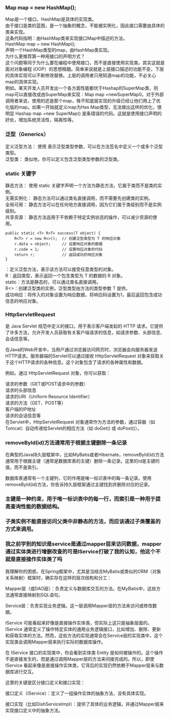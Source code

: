 ### Map map = new HashMap();
Map是一个接口，HashMap是具体的实现类。   
由于接口是类的蓝图，是一个抽象的概念，不能被实例化，因此接口需要由具体的类来实现。    
这条代码指明：由HashMap类来实现接口Map中描述的方法。   
HashMap map = new HashMap();    
声明一个HashMap类型的map，由HashMap类实现。   
为什么更推荐第一种用接口的声明方式？   
这个问题等同于为什么要在编程中使用接口，而不是直接使用实现类。其实这就是面对对象编程 (OOP）的思想精髓。简单来说就是上层接口描述的功能不变，下层的具体实现可以不断修改替换。上层的调用者只用知道map的功能，不必关心map的具体实现。     
例如，某天开发人员开发出一个各方面性能都优于Hashap的SuperMap类，则map可以直接改成由SuperMap来实现：Map map =newSuperMap0。对于外部调用者来说，使用的还是那个map，殊不知底层实现的升级已经让他们用上了优化版的map。如果一开始就定义map为Has Map类型，无法做出这样的优化，很明显 Hashap map =new SuperMap() 是条错误的代码。这就是使用接口声明的好处，增加系统灵活性，隔离性等。      

### 泛型（Generics）    
定义泛型方法： 使用 <T> 表示泛型类型参数，可以在方法签名中定义一个或多个泛型类型。    
泛型类： 类似地，你可以定义包含泛型类型参数的泛型类。      

### static 关键字    
静态方法： 使用 static 关键字声明一个方法为静态方法，它属于类而不是类的实例。   
无需实例化： 静态方法可以通过类名直接调用，而不需要先创建类的实例。   
全局可用： 静态方法可以在任何地方直接调用，因为它们属于类级别而不是实例级别。   
共享资源： 静态方法适用于不依赖于特定实例状态的操作，可以减少资源的使用。   

```code
public static <T> R<T> success(T object) {
    R<T> r = new R<>();  // 创建泛型类型为 T 的响应对象
    r.data = object;     // 设置响应对象的数据
    r.code = 1;          // 设置响应对象的代码
    return r;            // 返回成功的响应对象
}
```
<T>：定义泛型方法，表示该方法可以接受任意类型的对象。    
R<T>：返回类型，表示返回一个包含类型为 T 的数据的 R 对象。    
static：方法是静态的，可以通过类名直接调用。   
R<>：创建泛型类的实例，泛型类型由方法的类型参数 T 提供。   
成功响应：将传入的对象设置为响应数据，将响应码设置为1，最后返回包含成功信息的响应对象。  

### HttpServletRequest 
是 Java Servlet 规范中定义的接口，用于表示客户端发起的 HTTP 请求。它提供了许多方法，允许开发人员获取有关客户端请求的信息，如请求参数、头部信息、会话信息等。    

在Java的Web开发中，当用户通过浏览器访问网页时，浏览器会向服务器发送HTTP请求。服务器端的Servlet可以通过接收 HttpServletRequest 对象来获取关于这个HTTP请求的各种信息。这个对象包含了请求的各种属性和数据。      

例如，通过 HttpServletRequest 对象，你可以获取：      

请求的参数（GET或POST请求中的参数）    
请求的头部信息     
请求的URI（Uniform Resource Identifier）     
请求的方法（GET、POST等）    
客户端的IP地址    
请求的会话信息等     
在Servlet中，HttpServletRequest 对象通常作为方法的参数，通过容器（如Tomcat）自动传递给Servlet的相应方法（如 doGet() 或 doPost()）。    

### removeById(id)方法通常用于根据主键删除一条记录    
在典型的Java持久层框架中，比如MyBatis或者Hibernate，removeById(id)方法通常用于根据主键（通常是数据库表的主键）删除一条记录。这里的id是主键的值，而不是索引。

数据库表通常有一个主键列，它的作用是唯一标识表中的每一条记录。使用removeById(id)方法，你告诉持久层框架通过主键找到并删除对应的记录。

### 主键是一种约束，用于唯一标识表中的每一行，而索引是一种用于提高查询性能的数据结构。

### 子类实例不能直接访问父类中非静态的方法，而应该通过子类覆盖的方式来调用。

### 我之前学到的知识是service是通过mapper层来访问数据，mapper通过实体类进行增删改查的可是IService<Entity>打破了我的认知，他这个不就是直接操作实体类了吗

我理解你的困惑。在Spring框架中，尤其是当结合MyBatis或类似的ORM（对象关系映射）框架时，确实存在这样的层次结构和分工：

Mapper层（或DAO层）：负责定义与数据库交互的方法。在MyBatis中，这些方法通常直接映射到SQL语句。

Service层：负责实现业务逻辑。这一层调用Mapper层的方法来访问或修改数据。

IService<Entity> 可能看起来好像是直接操作实体类，但实际上这只是抽象层面的。IService<Entity> 通常定义了操作特定实体的通用业务逻辑接口，比如增加、删除、更新和获取实体的方法。然而，这些方法的实现通常会在Service层的实现类中，这个实现类会调用Mapper层来执行实际的数据库操作。

在 IService<Entity> 接口的实现类中，你会看到实体类 Entity 是如何被操作的。这个操作不是直接发生的，而是通过调用Mapper层的方法来间接完成的。所以，即使 IService<Entity> 看起来像是直接操作实体类，它背后的实现仍然依赖于Mapper层来与数据库进行交互。

这里的关键是区分接口定义和接口实现：

接口定义（IService<Entity>）：定义了一组操作实体的抽象方法，没有具体实现。

接口实现（比如DishServiceImpl）：提供了具体的业务逻辑，并通过Mapper层来实现接口定义中的抽象方法。
